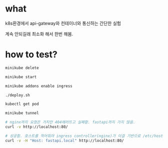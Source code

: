 # what 
k8s환경에서 api-gateway와 컨테이너와 통신하는 간단한 실험 

계속 안되길래 최소화 해서 한번 해봄. 

# how to test?
```bash
minikube delete

minikube start 

minikube addons enable ingress

./deploy.sh

kubectl get pod

minikube tunnel

# nginx까지 요청은 가지만 404에러뜨고 실패함. fastapi까지 가지 않음.
curl -v http://localhost:80/ 

# 성공함. 호스트를 적어줘야 ingress controller(nginx)가 이걸 기반으로 /etc/hosts 에서 읽고 redirect 해준다.
curl -v -H "Host: fastapi.local" http://localhost:80/
```
